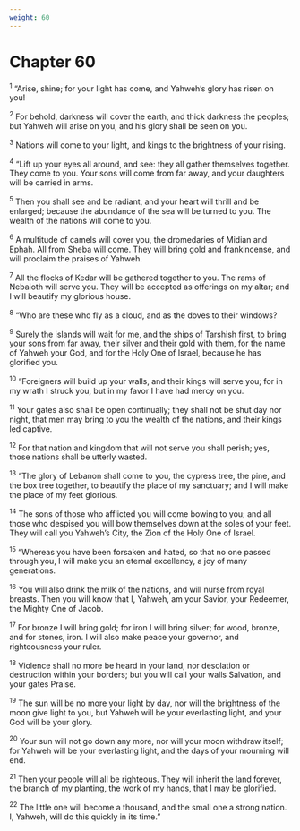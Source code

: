 ```yaml
---
weight: 60
---
```


# Chapter 60

<sup>1</sup> “Arise, shine; for your light has come, and Yahweh’s glory has risen on you! 

<sup>2</sup> For behold, darkness will cover the earth, and thick darkness the peoples; but Yahweh will arise on you, and his glory shall be seen on you. 

<sup>3</sup> Nations will come to your light, and kings to the brightness of your rising. 

<sup>4</sup> “Lift up your eyes all around, and see: they all gather themselves together. They come to you. Your sons will come from far away, and your daughters will be carried in arms. 

<sup>5</sup> Then you shall see and be radiant, and your heart will thrill and be enlarged; because the abundance of the sea will be turned to you. The wealth of the nations will come to you. 

<sup>6</sup> A multitude of camels will cover you, the dromedaries of Midian and Ephah. All from Sheba will come. They will bring gold and frankincense, and will proclaim the praises of Yahweh. 

<sup>7</sup> All the flocks of Kedar will be gathered together to you. The rams of Nebaioth will serve you. They will be accepted as offerings on my altar; and I will beautify my glorious house. 

<sup>8</sup> “Who are these who fly as a cloud, and as the doves to their windows? 

<sup>9</sup> Surely the islands will wait for me, and the ships of Tarshish first, to bring your sons from far away, their silver and their gold with them, for the name of Yahweh your God, and for the Holy One of Israel, because he has glorified you. 

<sup>10</sup> “Foreigners will build up your walls, and their kings will serve you; for in my wrath I struck you, but in my favor I have had mercy on you. 

<sup>11</sup> Your gates also shall be open continually; they shall not be shut day nor night, that men may bring to you the wealth of the nations, and their kings led captive. 

<sup>12</sup> For that nation and kingdom that will not serve you shall perish; yes, those nations shall be utterly wasted. 

<sup>13</sup> “The glory of Lebanon shall come to you, the cypress tree, the pine, and the box tree together, to beautify the place of my sanctuary; and I will make the place of my feet glorious. 

<sup>14</sup> The sons of those who afflicted you will come bowing to you; and all those who despised you will bow themselves down at the soles of your feet. They will call you Yahweh’s City, the Zion of the Holy One of Israel. 

<sup>15</sup> “Whereas you have been forsaken and hated, so that no one passed through you, I will make you an eternal excellency, a joy of many generations. 

<sup>16</sup> You will also drink the milk of the nations, and will nurse from royal breasts. Then you will know that I, Yahweh, am your Savior, your Redeemer, the Mighty One of Jacob. 

<sup>17</sup> For bronze I will bring gold; for iron I will bring silver; for wood, bronze, and for stones, iron. I will also make peace your governor, and righteousness your ruler. 

<sup>18</sup> Violence shall no more be heard in your land, nor desolation or destruction within your borders; but you will call your walls Salvation, and your gates Praise. 

<sup>19</sup> The sun will be no more your light by day, nor will the brightness of the moon give light to you, but Yahweh will be your everlasting light, and your God will be your glory. 

<sup>20</sup> Your sun will not go down any more, nor will your moon withdraw itself; for Yahweh will be your everlasting light, and the days of your mourning will end. 

<sup>21</sup> Then your people will all be righteous. They will inherit the land forever, the branch of my planting, the work of my hands, that I may be glorified. 

<sup>22</sup> The little one will become a thousand, and the small one a strong nation. I, Yahweh, will do this quickly in its time.” 


